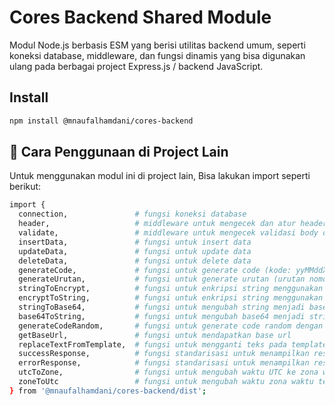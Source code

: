 # Cores Backend Shared Module

Modul Node.js berbasis ESM yang berisi utilitas backend umum, seperti koneksi database, middleware, dan fungsi dinamis yang bisa digunakan ulang pada berbagai project Express.js / backend JavaScript.

## Install
```bash
npm install @mnaufalhamdani/cores-backend
```

## 🚀 Cara Penggunaan di Project Lain
Untuk menggunakan modul ini di project lain, Bisa lakukan import seperti berikut:
```bash
import {
  connection,               # fungsi koneksi database
  header,                   # middleware untuk mengecek dan atur header
  validate,                 # middleware untuk mengecek validasi body dan query
  insertData,               # fungsi untuk insert data
  updateData,               # fungsi untuk update data
  deleteData,               # fungsi untuk delete data
  generateCode,             # fungsi untuk generate code (kode: yyMMddXXX) - urutan 3 digit terakhir
  generateUrutan,           # fungsi untuk generate urutan (urutan nomor)
  stringToEncrypt,          # fungsi untuk enkripsi string menggunakan AES dengan kunci rahasia
  encryptToString,          # fungsi untuk enkripsi string menggunakan AES dengan kunci rahasia dan mengubah menjadi string
  stringToBase64,           # fungsi untuk mengubah string menjadi base64
  base64ToString,           # fungsi untuk mengubah base64 menjadi string
  generateCodeRandom,       # fungsi untuk generate code random dengan panjang tertentu sesuai parameter
  getBaseUrl,               # fungsi untuk mendapatkan base url
  replaceTextFromTemplate,  # fungsi untuk mengganti teks pada template (format: {{{key}}})
  successResponse,          # fungsi standarisasi untuk menampilkan response sukses
  errorResponse,            # fungsi standarisasi untuk menampilkan response error
  utcToZone,                # fungsi untuk mengubah waktu UTC ke zona waktu tertentu (misal: Asia/Jakarta)
  zoneToUtc                 # fungsi untuk mengubah waktu zona waktu tertentu (misal: Asia/Jakarta) ke UTC
} from '@mnaufalhamdani/cores-backend/dist';
```